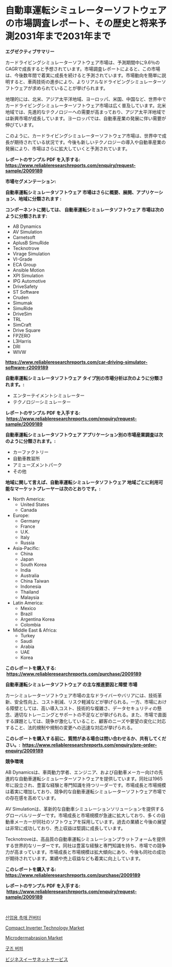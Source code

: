 <p><h1>自動車運転シミュレーターソフトウェアの市場調査レポート、その歴史と将来予測2031年まで2031年まで</h1></p><p><strong>エグゼクティブサマリー</strong></p>
<p><p>カードライビングシミュレーターソフトウェア市場は、予測期間中に9.6％のCAGRで成長すると予想されています。市場調査レポートによると、この市場は、今後数年間で着実に成長を続けると予測されています。市場動向を簡単に説明すると、車両技術の進歩により、よりリアルなドライビングシミュレーターソフトウェアが求められていることが挙げられます。</p><p>地理的には、北米、アジア太平洋地域、ヨーロッパ、米国、中国など、世界中でカードライビングシミュレーターソフトウェア市場は広く普及しています。北米地域では、先進的なテクノロジーへの需要が高まっており、アジア太平洋地域では新興市場が成長しています。ヨーロッパでは、自動車産業の発展に伴い需要が伸びています。</p><p>このように、カードライビングシミュレーターソフトウェア市場は、世界中で成長が期待されている状況です。今後も新しいテクノロジーの導入や自動車産業の発展により、市場はさらに拡大していくと予測されています。</p></p>
<p><strong>レポートのサンプル PDF を入手する: <a href="https://www.reliableresearchreports.com/enquiry/request-sample/2009189">https://www.reliableresearchreports.com/enquiry/request-sample/2009189</a></strong></p>
<p><strong>市場セグメンテーション:</strong></p>
<p><strong> 自動車運転シミュレータソフトウェア 市場はさらに概要、展開、アプリケーション、地域に分類されます :</strong></p>
<p><strong>コンポーネントに関しては、 自動車運転シミュレータソフトウェア 市場は次のように分類されます: &nbsp;</strong></p>
<p><ul><li>AB Dynamics</li><li>AV Simulation</li><li>Carnetsoft</li><li>AplusB SimuRide</li><li>Tecknotrove</li><li>Virage Simulation</li><li>VI-Grade</li><li>ECA Group</li><li>Ansible Motion</li><li>XPI Simulation</li><li>IPG Automotive</li><li>DriveSafety</li><li>ST Software</li><li>Cruden</li><li>Simumak</li><li>SimuRide</li><li>DriveSim</li><li>TRL</li><li>SimCraft</li><li>Drive Square</li><li>FPZERO</li><li>L3Harris</li><li>DRI</li><li>WIVW</li></ul></p>
<p><strong><a href="https://www.reliableresearchreports.com/car-driving-simulator-software-r2009189">https://www.reliableresearchreports.com/car-driving-simulator-software-r2009189</a></strong></p>
<p><strong> 自動車運転シミュレータソフトウェア タイプ別の市場分析は次のように分類されます。:</strong></p>
<p><ul><li>エンターテイメントシミュレーター</li><li>テクノロジーシミュレーター</li></ul></p>
<p><strong>レポートのサンプル PDF を入手する: &nbsp;<a href="https://www.reliableresearchreports.com/enquiry/request-sample/2009189">https://www.reliableresearchreports.com/enquiry/request-sample/2009189</a></strong></p>
<p><strong> 自動車運転シミュレータソフトウェア アプリケーション別の市場産業調査は次のように分類されます。:</strong></p>
<p><ul><li>カーファクトリー</li><li>自動車教習所</li><li>アミューズメントパーク</li><li>その他</li></ul></p>
<p><strong>地域に関して言えば、自動車運転シミュレータソフトウェア 地域ごとに利用可能なマーケットプレーヤーは次のとおりです。:</strong></p>
<p><ul>
    <li>
        North America:
        <ul>
            <li>United States</li>
            <li>Canada</li>
        </ul>
    </li>
    <li>
        Europe:
        <ul>
            <li>Germany</li>
            <li>France</li>
            <li>U.K.</li>
            <li>Italy</li>
            <li>Russia</li>
        </ul>
    </li>
    <li>
        Asia-Pacific:
        <ul>
            <li>China</li>
            <li>Japan</li>
            <li>South Korea</li>
            <li>India</li>
            <li>Australia</li>
            <li>China Taiwan</li>
            <li>Indonesia</li>
            <li>Thailand</li>
            <li>Malaysia</li>
        </ul>
    </li>
    <li>
        Latin America:
        <ul>
            <li>Mexico</li>
            <li>Brazil</li>
            <li>Argentina Korea</li>
            <li>Colombia</li>
        </ul>
    </li>
    <li>
        Middle East & Africa:
        <ul>
            <li>Turkey</li>
            <li>Saudi</li>
            <li>Arabia</li>
            <li>UAE</li>
            <li>Korea</li>
        </ul>
    </li>
    </ul></p>
<p><strong>このレポートを購入する: &nbsp;<a href="https://www.reliableresearchreports.com/purchase/2009189">https://www.reliableresearchreports.com/purchase/2009189</a></strong></p>
<p><strong>自動車運転シミュレータソフトウェア の主な推進要因と障壁 市場</strong></p>
<p><p>カーシミュレーターソフトウェア市場の主なドライバーやバリアには、技術革新、安全性向上、コスト削減、リスク軽減などが挙げられる。一方、市場における障壁としては、高い導入コスト、技術的な複雑さ、データセキュリティの懸念、適切なトレーニングとサポートの不足などが挙げられる。また、市場で直面する課題としては、競争が激化していること、顧客のニーズや要望の変化に対応すること、法的規制や規制の変更への迅速な対応が挙げられる。</p></p>
<p><strong>このレポートを購入する前に、質問がある場合は問い合わせるか、共有してください。:&nbsp; <a href="https://www.reliableresearchreports.com/enquiry/pre-order-enquiry/2009189">https://www.reliableresearchreports.com/enquiry/pre-order-enquiry/2009189</a></strong></p>
<p><strong>競争環境</strong></p>
<p><p>AB Dynamicsは、車両動力学者、エンジニア、および自動車メーカー向けの先進的な自動車運転シミュレーターソフトウェアを提供しています。同社は1965年に設立され、豊富な経験と専門知識を持つリーダーです。市場成長と市場規模は着実に増加しており、競争的な自動車運転シミュレーターソフトウェア市場での存在感を高めています。</p><p>AV Simulationは、革新的な自動車シミュレーションソリューションを提供するグローバルリーダーです。市場成長と市場規模が急速に拡大しており、多くの自動車メーカーが同社のソフトウェアを採用しています。過去の業績と今後の展望は非常に成功しており、売上収益は堅調に成長しています。</p><p>Tecknotroveは、高品質の自動車運転シミュレーションプラットフォームを提供する世界的なリーダーです。同社は豊富な経験と専門知識を持ち、市場での競争力が高まっています。市場成長と市場規模は拡大傾向にあり、今後も同社の成功が期待されています。業績や売上収益なども着実に向上しています。</p></p>
<p><strong>このレポートを購入する: &nbsp; <a href="https://www.reliableresearchreports.com/purchase/2009189">https://www.reliableresearchreports.com/purchase/2009189</a></strong></p>
<p><strong>レポートのサンプル PDF を入手する: &nbsp;<a href="https://www.reliableresearchreports.com/enquiry/request-sample/2009189">https://www.reliableresearchreports.com/enquiry/request-sample/2009189</a></strong><strong></strong></p>
<p>&nbsp;</p>
<p><p><a href="https://github.com/Tristiarton768456/Market-Research-Report-List-1/blob/main/724962551682.md">산업용 촉매 컨버터</a></p><p><a href="https://www.linkedin.com/pulse/compact-inverter-technology-market-size-trends-complete-ligue">Compact Inverter Technology Market</a></p><p><a href="https://github.com/globismark/Market-Research-Report-List-3/blob/main/microdermabrasion-market.md">Microdermabrasion Market</a></p><p><a href="https://github.com/novabrown3/Market-Research-Report-List-1/blob/main/161314451683.md">굿즈 버퍼</a></p><p><a href="https://github.com/RudyBoyer2017/Market-Research-Report-List-1/blob/main/726225954584.md">ビジネスイーサネットサービス</a></p></p>